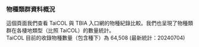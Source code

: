 ### 物種類群資料概況

這個頁面我們查看 TaiCOL 與 TBIA 入口網的物種紀錄比較。我們也呈現了物種類群在各棲地類型（比照 TaiCOL）的數量統計。<br>
TaiCOL 目前的收錄物種數量（包含種下）為 64,508 (最新統計：20240704)